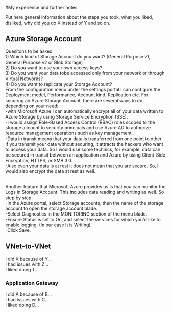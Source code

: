#My experience and further notes

Put here general information about the steps you took, what you liked, disliked, why did you do X instead of Y and so on.

## Azure Storage Account

Quesitons to be asked
<br>1) Which kind of Storage Account do you want? (General Purpose v1, General Purpose v2 or Blob Storage)
<br>2) Do you want to use your own access keys?
<br>3) Do you want your data tobe accessed only from your network or through Virtual Networks?
<br>4) Do you want to replicate your Storage Account?
<br> From the configuration menu under the settings portal I can configure the Deployment model, Performance, Account kind, Replication etc. For securing an Azure Storage Account, there are several ways to do depending on your need:
<br>-with Microsoft Azure I can automatically encrypt all of your data written to Azure Storage by using Storage Service Encryption (SSE).
<br>-I would assign Role-Based Access Control (RBAC) roles scoped to the storage account to security principals and use Azure AD to authorize resource management operations such as key management.
<br>-Data in transit means that your data is transferred from one point to other. If you transmit your data without securing, it attracts the hackers who want to access your data. So I would use some technics, for example, data can be secured in transit between an application and Azure by using Client-Side Encryption, HTTPS, or SMB 3.0.
<br>-Also even your data is at rest it does not mean that you are secure. So, I would also encrypt the data at rest as well.

<br>Another feature that Microsoft Azure provides us is that you can monitor the Logs in Storage Account. This includes data reading and writing as well. So step by step:
<br>-In the Azure portal, select Storage accounts, then the name of the storage account to open the storage account blade.
<br>-Select Diagnostics in the MONITORING section of the menu blade.
<br>-Ensure Status is set to On, and select the services for which you'd like to enable logging. (In our case It is Writing)
<br>-Click Save.
## VNet-to-VNet

I did X because of Y...
<br>I had issues with Z...
<br>I liked doing T...

### Application Gateway

I did A because of B...
<br>I had issues with C...
<br>I liked doing D...

